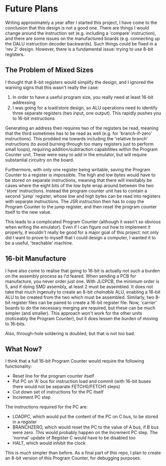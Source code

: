 # Future Plans

Writing approximately a year after I started this project, I have come to the conclusion that this design is not a good one.
There are things I would change around the instruction set (e.g. including a 'compare' instruction), and there are some issues on the manufactured boards (e.g. connecting up the DALU instruction decoder backwards).
Such things could be fixed in a 'rev 2' design.
However, there is a fundamental issue: trying to use 8-bit registers.

## The Problem of Mixed Sizes

I thought that 8-bit registers would simplify the design, and I ignored the warning signs that this wasn't really the case:

1. In order to have a useful program size, you really need at least 16-bit addressing
1. I was going for a load/store design, so ALU operations need to identify three separate registers (two input, one output). This rapidly pushes you to 16-bit instructions

Generating an address then requires two of the registers be read, meaning that the third sometimes has to be read as well (e.g. for 'branch-if-zero' instructions).
This prodded me towards including the 'relative branch' instructions (to avoid burning through too many registers just to perform small loops), requiring addition/subtraction capabilities within the Program Counter unit.
These were easy to add in the emulator, but will require substantial circuitry on the board.

Furthermore, with only one register being writable, saving the Program Counter to a register is impossible.
The high and low bytes would have to be stored on separate instructions, meaning that there will inevitably be cases where the eight bits of the low byte wrap around between the two 'store' instructions.
Instead the program counter unit has to contain a second 'jump' register, whose low and high bytes can be read into registers with separate instructions.
The JSR instruction then has to copy the Program Counter to the jump register, and then reset the program counter itself to the new value.

This leads to a complicated Program Counter (although it wasn't so obvious when writing the emulator).
Even if I can figure out how to implement it properly, it wouldn't really be good for a major goal of this project: not only did I want to prove to myself that I could design a computer, I wanted it to be a useful, 'teachable' machine.

## 16-bit Manufacture

I have also come to realise that going to 16-bit is actually not such a burden on the assembly process as I'd feared.
When sending a PCB for manufacture, you never order just one.
With JLCPCB, the minimum order is 5, and if doing SMD assembly, at least 2 must be assembled.
It does not take that much ingenuity to create an 8-bit _chainable_ ALU, enabling a 16-bit ALU to be created from the two which must be assembled.
Similarly, two 8-bit register files can be paired to create a 16-bit register file.
Now, 'carrier' boards to do the necessary merging are required, but these can be much simpler (and smaller).
This approach won't work for the other units (noticeably the Program Counter), but it does lessen the burden of moving to 16-bits.

Also, through-hole soldering is doubled, but that is not _too_ bad.

## What Now?

I think that a full 16-bit Program Counter would require the following functionality:

- Reset line for the program counter itself
- Put PC on 'A' bus for instruction load and commit (with 16-bit buses there would not be separate FETCH0/FETCH1 steps)
- Cut down set of instructions for the PC itself
- Increment PC step

The instructions required for the PC are:

- LOADPC, which would put the content of the PC on C bus, to be stored in a register
- BRANCHZERO, which would reset the PC to the value of A bus, if B bus were zero. This would probably happen on the Increment PC step. The 'normal' update of Register C would have to be disabled too
- HALT, which would inhibit the clock

This is _much_ simpler than before.
As a final part of this repo, I plan to create an 8-bit version of this Program Counter, for debugging purposes.